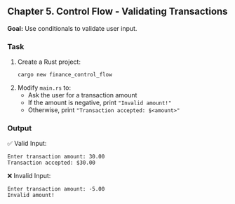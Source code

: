 ## Chapter 5. Control Flow - Validating Transactions

**Goal:** Use conditionals to validate user input.

### Task
1. Create a Rust project:
   ```shell
   cargo new finance_control_flow
   ```
2. Modify `main.rs` to:
   - Ask the user for a transaction amount
   - If the amount is negative, print `"Invalid amount!"`
   - Otherwise, print `"Transaction accepted: $<amount>"`

### Output
✅ Valid Input:
```
Enter transaction amount: 30.00
Transaction accepted: $30.00
```

❌ Invalid Input:
```
Enter transaction amount: -5.00
Invalid amount!
```